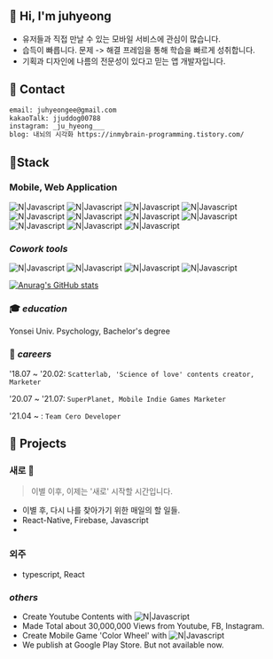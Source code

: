 ## 👋 Hi, I'm juhyeong
- 유저들과 직접 만날 수 있는 모바일 서비스에 관심이 많습니다.
- 습득이 빠릅니다. 문제 -> 해결 프레임을 통해 학습을 빠르게 성취합니다.
- 기획과 디자인에 나름의 전문성이 있다고 믿는 앱 개발자입니다. 
  

## 📌 Contact  

```sh
email: juhyeongee@gmail.com
kakaoTalk: jjuddog00788
instagram: _ju_hyeong___
blog: 내뇌의 시각화 https://inmybrain-programming.tistory.com/
```

## 📌Stack 
### Mobile, Web Application
![N|Javascript](https://img.shields.io/badge/TypeScript-3178C6?style=for-the-badge&logo=typeScript&logoColor=white)     ![N|Javascript](https://img.shields.io/badge/JavaScript-F7DF1E?style=for-the-badge&logo=JavaScript&logoColor=black) ![N|Javascript](https://img.shields.io/badge/React-61DAFB?style=for-the-badge&logo=React&logoColor=white) ![N|Javascript](https://img.shields.io/badge/React--Native-61DAFB?style=for-the-badge&logo=react&logoColor=white) 
![N|Javascript](https://img.shields.io/badge/flutter-02569B?style=for-the-badge&logo=flutter&logoColor=white) ![N|Javascript](https://img.shields.io/badge/python-3776AB?style=for-the-badge&logo=Python&logoColor=white) ![N|Javascript](https://img.shields.io/badge/HTML5-E34F26?style=for-the-badge&logo=HTML5&logoColor=white) ![N|Javascript](https://img.shields.io/badge/CSS3-1572B6?style=for-the-badge&logo=CSS3&logoColor=white) 
![N|Javascript](https://img.shields.io/badge/VScode-007ACC?style=for-the-badge&logo=VisualStudioCode&logoColor=white)  ![N|Javascript](https://img.shields.io/badge/Firebase-FFCA28?style=for-the-badge&logo=Firebase&logoColor=white) ![N|Javascript](https://img.shields.io/badge/Git-F05032?style=for-the-badge&logo=Git&logoColor=black)
### _Cowork tools_
![N|Javascript](https://img.shields.io/badge/Github-181717?style=for-the-badge&logo=Github&logoColor=white)  ![N|Javascript](https://img.shields.io/badge/Notion-000000?style=for-the-badge&logo=Notion&logoColor=white) ![N|Javascript](https://img.shields.io/badge/Slack-4A154B?style=for-the-badge&logo=Slack&logoColor=blue) ![N|Javascript](https://img.shields.io/badge/Figma-ED1A3A?style=for-the-badge&logo=Figma&logoColor=white)


[![Anurag's GitHub stats](https://github-readme-stats.vercel.app/api?username=juhyeongee)](https://github.com/anuraghazra/github-readme-stats)

### 🎓 _education_

Yonsei Univ. Psychology, Bachelor's degree

### 💼 _careers_

'18.07 ~ '20.02: `Scatterlab, 'Science of love' contents creator, Marketer`

'20.07 ~ '21.07: `SuperPlanet, Mobile Indie Games Marketer`

'21.04 ~ : `Team Cero Developer`

## 📌 Projects 


### 새로 🌱 
> 이별 이후, 이제는 '새로' 시작할 시간입니다. 

- 이별 후, 다시 나를 찾아가기 위한 매일의 할 일들. 
- React-Native, Firebase, Javascript
- 
### 외주
- typescript, React


###  _others_
- Create Youtube Contents with   ![N|Javascript](https://img.shields.io/badge/Final--Cut--Pro-f0f0f0?style=for-the-badge&logo=&logoColor=silver)
- Made Total about 30,000,000 Views from Youtube, FB, Instagram.
- Create Mobile Game 'Color Wheel' with ![N|Javascript](https://img.shields.io/badge/UnrealEngine-0E1128?style=for-the-badge&logo=UnrealEngine&logoColor=silver) 
- We publish at Google Play Store. But not available now.

